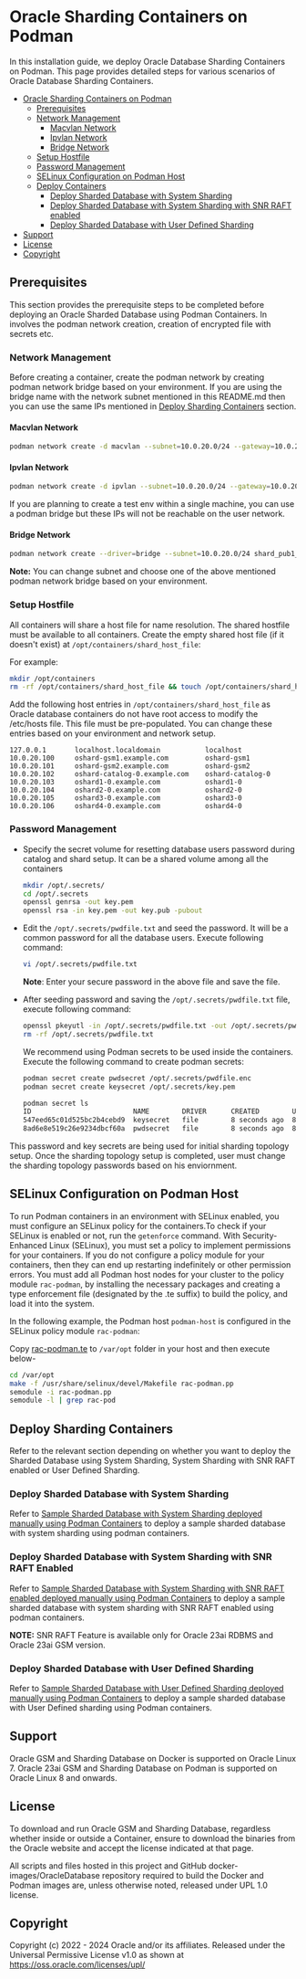 # Oracle Sharding Containers on Podman

In this installation guide, we deploy Oracle Database Sharding Containers on Podman. This page provides detailed steps for various scenarios of Oracle Database Sharding Containers.
- [Oracle Sharding Containers on Podman](#oracle-sharding-containers-on-podman)
  - [Prerequisites](#prerequisites)
  - [Network Management](#network-management)
    - [Macvlan Network](#macvlan-network)
    - [Ipvlan Network](#ipvlan-network)
    - [Bridge Network](#bridge-network)
  - [Setup Hostfile](#setup-hostfile)
  - [Password Management](#password-management)
  - [SELinux Configuration on Podman Host](#selinux-configuration-on-podman-host)
  - [Deploy Containers](#deploy-containers)
    - [Deploy Sharded Database with System Sharding](#deploy-sharded-database-with-system-sharding)
    - [Deploy Sharded Database with System Sharding with SNR RAFT enabled](#deploy-sharded-database-with-user-defined-sharding-with-snr-raft-enabled)
    - [Deploy Sharded Database with User Defined Sharding](#deploy-sharded-database-with-user-defined-sharding)
- [Support](#support)
- [License](#license)
- [Copyright](#copyright)



## Prerequisites

This section provides the prerequisite steps to be completed before deploying an Oracle Sharded Database using Podman Containers. In involves the podman network creation, creation of encrypted file with secrets etc. 


### Network Management

Before creating a container, create the podman network by creating podman network bridge based on your environment. If you are using the bridge name with the network subnet mentioned in this README.md then you can use the same IPs mentioned in [Deploy Sharding Containers](#create-containers) section.

#### Macvlan Network

```bash
podman network create -d macvlan --subnet=10.0.20.0/24 --gateway=10.0.20.1 -o parent=ens5 shard_pub1_nw
```

#### Ipvlan Network

```bash
podman network create -d ipvlan --subnet=10.0.20.0/24 --gateway=10.0.20.1 -o parent=ens5 shard_pub1_nw
```

If you are planning to create a test env within a single machine, you can use a podman bridge but these IPs will not be reachable on the user network.

#### Bridge Network

```bash
podman network create --driver=bridge --subnet=10.0.20.0/24 shard_pub1_nw
```

**Note:** You can change subnet and choose one of the above mentioned podman network bridge based on your environment.

### Setup Hostfile

All containers will share a host file for name resolution.  The shared hostfile must be available to all containers. Create the empty shared host file (if it doesn't exist) at `/opt/containers/shard_host_file`:

For example:

```bash
mkdir /opt/containers
rm -rf /opt/containers/shard_host_file && touch /opt/containers/shard_host_file
```

Add the following host entries in `/opt/containers/shard_host_file` as Oracle database containers do not have root access to modify the /etc/hosts file. This file must be pre-populated. You can change these entries based on your environment and network setup.

```text
127.0.0.1       localhost.localdomain           localhost
10.0.20.100     oshard-gsm1.example.com         oshard-gsm1
10.0.20.101     oshard-gsm2.example.com         oshard-gsm2
10.0.20.102     oshard-catalog-0.example.com    oshard-catalog-0
10.0.20.103     oshard1-0.example.com           oshard1-0
10.0.20.104     oshard2-0.example.com           oshard2-0
10.0.20.105     oshard3-0.example.com           oshard3-0
10.0.20.106     oshard4-0.example.com           oshard4-0
```

### Password Management

* Specify the secret volume for resetting database users password during catalog and shard setup. It can be a shared volume among all the containers

  ```bash
  mkdir /opt/.secrets/
  cd /opt/.secrets
  openssl genrsa -out key.pem
  openssl rsa -in key.pem -out key.pub -pubout
  ```

* Edit the `/opt/.secrets/pwdfile.txt` and seed the password. It will be a common password for all the database users. Execute following command:

  ```bash
  vi /opt/.secrets/pwdfile.txt
  ```
  **Note**: Enter your secure password in the above file and save the file.

* After seeding password and saving the `/opt/.secrets/pwdfile.txt` file, execute following command:
  ```bash
  openssl pkeyutl -in /opt/.secrets/pwdfile.txt -out /opt/.secrets/pwdfile.enc -pubin -inkey /opt/.secrets/key.pub -encrypt
  rm -rf /opt/.secrets/pwdfile.txt
  ```
  We recommend using Podman secrets to be used inside the containers. Execute the following command to create podman secrets:
  
  ```bash
  podman secret create pwdsecret /opt/.secrets/pwdfile.enc
  podman secret create keysecret /opt/.secrets/key.pem

  podman secret ls
  ID                         NAME        DRIVER      CREATED        UPDATED
  547eed65c01d525bc2b4cebd9  keysecret   file        8 seconds ago  8 seconds ago
  8ad6e8e519c26e9234dbcf60a  pwdsecret   file        8 seconds ago  8 seconds ago
  ```
This password and key secrets are being used for initial sharding topology setup. Once the sharding topology setup is completed, user must change the sharding topology passwords based on his enviornment.

## SELinux Configuration on Podman Host
To run Podman containers in an environment with SELinux enabled, you must configure an SELinux policy for the containers.To check if your SELinux is enabled or not, run the `getenforce` command.
With Security-Enhanced Linux (SELinux), you must set a policy to implement permissions for your containers. If you do not configure a policy module for your containers, then they can end up restarting indefinitely or other permission errors. You must add all Podman host nodes for your cluster to the policy module `rac-podman`, by installing the necessary packages and creating a type enforcement file (designated by the .te suffix) to build the policy, and load it into the system. 

In the following example, the Podman host `podman-host` is configured in the SELinux policy module `rac-podman`: 

Copy [rac-podman.te](../../../containerfiles/rac-podman.te) to `/var/opt` folder in your host and then execute below-
```bash
cd /var/opt
make -f /usr/share/selinux/devel/Makefile rac-podman.pp
semodule -i rac-podman.pp
semodule -l | grep rac-pod
```
## Deploy Sharding Containers

Refer to the relevant section depending on whether you want to deploy the Sharded Database using System Sharding, System Sharding with SNR RAFT enabled or User Defined Sharding.

### Deploy Sharded Database with System Sharding

Refer to [Sample Sharded Database with System Sharding deployed manually using Podman Containers](./podman-sharded-database-with-system-sharding.md) to deploy a sample sharded database with system sharding using podman containers.


### Deploy Sharded Database with System Sharding with SNR RAFT Enabled

Refer to [Sample Sharded Database with System Sharding with SNR RAFT enabled deployed manually using Podman Containers](./podman-sharded-database-with-system-sharding-with-snr-raft-enabled.md) to deploy a sample sharded database with system sharding with SNR RAFT enabled using podman containers.

**NOTE:** SNR RAFT Feature is available only for Oracle 23ai RDBMS and Oracle 23ai GSM version.

### Deploy Sharded Database with User Defined Sharding

Refer to [Sample Sharded Database with User Defined Sharding deployed manually using Podman Containers](./podman-sharded-database-with-user-defined-sharding.md) to deploy a sample sharded database with User Defined sharding using Podman containers.


## Support

Oracle GSM and Sharding Database on Docker is supported on Oracle Linux 7. 
Oracle 23ai GSM and Sharding Database on Podman is supported on Oracle Linux 8 and onwards.


## License

To download and run Oracle GSM and Sharding Database, regardless whether inside or outside a Container, ensure to download the binaries from the Oracle website and accept the license indicated at that page.

All scripts and files hosted in this project and GitHub docker-images/OracleDatabase repository required to build the Docker and Podman images are, unless otherwise noted, released under UPL 1.0 license.


## Copyright

Copyright (c) 2022 - 2024 Oracle and/or its affiliates.
Released under the Universal Permissive License v1.0 as shown at https://oss.oracle.com/licenses/upl/